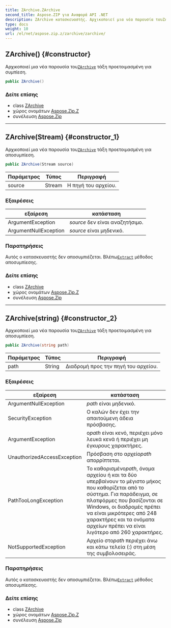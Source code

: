 ```yaml
---
title: ZArchive.ZArchive
second_title: Aspose.ZIP για Αναφορά API .NET
description: ZArchive κατασκευαστής. Αρχικοποιεί μια νέα παρουσία τουZArchive τάξη προετοιμασμένη για συμπίεση.
type: docs
weight: 10
url: /el/net/aspose.zip.z/zarchive/zarchive/
---
```

## ZArchive() {#constructor}

Αρχικοποιεί μια νέα παρουσία του[`ZArchive`](../) τάξη προετοιμασμένη για συμπίεση.

```csharp
public ZArchive()
```

### Δείτε επίσης

* class [ZArchive](../)
* χώρος ονομάτων [Aspose.Zip.Z](../../zarchive/)
* συνέλευση [Aspose.Zip](../../../)

---

## ZArchive(Stream) {#constructor_1}

Αρχικοποιεί μια νέα παρουσία του[`ZArchive`](../) τάξη προετοιμασμένη για αποσυμπίεση.

```csharp
public ZArchive(Stream source)
```

| Παράμετρος | Τύπος | Περιγραφή |
| --- | --- | --- |
| source | Stream | Η πηγή του αρχείου. |

### Εξαιρέσεις

| εξαίρεση | κατάσταση |
| --- | --- |
| ArgumentException | *source* δεν είναι αναζητήσιμο. |
| ArgumentNullException | *source* είναι μηδενικό. |

### Παρατηρήσεις

Αυτός ο κατασκευαστής δεν αποσυμπιέζεται. Βλέπω[`Extract`](../extract/) μέθοδος αποσυμπίεσης.

### Δείτε επίσης

* class [ZArchive](../)
* χώρος ονομάτων [Aspose.Zip.Z](../../zarchive/)
* συνέλευση [Aspose.Zip](../../../)

---

## ZArchive(string) {#constructor_2}

Αρχικοποιεί μια νέα παρουσία του[`ZArchive`](../) τάξη προετοιμασμένη για αποσυμπίεση.

```csharp
public ZArchive(string path)
```

| Παράμετρος | Τύπος | Περιγραφή |
| --- | --- | --- |
| path | String | Διαδρομή προς την πηγή του αρχείου. |

### Εξαιρέσεις

| εξαίρεση | κατάσταση |
| --- | --- |
| ArgumentNullException | *path* είναι μηδενικό. |
| SecurityException | Ο καλών δεν έχει την απαιτούμενη άδεια πρόσβασης. |
| ArgumentException | ο*path* είναι κενό, περιέχει μόνο λευκά κενά ή περιέχει μη έγκυρους χαρακτήρες. |
| UnauthorizedAccessException | Πρόσβαση στο αρχείο*path* απορρίπτεται. |
| PathTooLongException | Το καθορισμένο*path*, όνομα αρχείου ή και τα δύο υπερβαίνουν το μέγιστο μήκος που καθορίζεται από το σύστημα. Για παράδειγμα, σε πλατφόρμες που βασίζονται σε Windows, οι διαδρομές πρέπει να είναι μικρότερες από 248 χαρακτήρες και τα ονόματα αρχείων πρέπει να είναι λιγότερο από 260 χαρακτήρες. |
| NotSupportedException | Αρχείο στο*path* περιέχει άνω και κάτω τελεία (:) στη μέση της συμβολοσειράς. |

### Παρατηρήσεις

Αυτός ο κατασκευαστής δεν αποσυμπιέζεται. Βλέπω[`Extract`](../extract/) μέθοδος αποσυμπίεσης.

### Δείτε επίσης

* class [ZArchive](../)
* χώρος ονομάτων [Aspose.Zip.Z](../../zarchive/)
* συνέλευση [Aspose.Zip](../../../)


